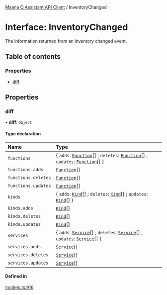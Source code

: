 [Maana Q Assistant API Client](../README.md) / InventoryChanged

# Interface: InventoryChanged

The information returned from an inventory changed event.

## Table of contents

### Properties

- [diff](InventoryChanged.md#diff)

## Properties

### diff

• **diff**: `Object`

#### Type declaration

| Name | Type |
| :------ | :------ |
| `functions` | { `adds`: [`Function`](Function.md)[] ; `deletes`: [`Function`](Function.md)[] ; `updates`: [`Function`](Function.md)[]  } |
| `functions.adds` | [`Function`](Function.md)[] |
| `functions.deletes` | [`Function`](Function.md)[] |
| `functions.updates` | [`Function`](Function.md)[] |
| `kinds` | { `adds`: [`Kind`](Kind.md)[] ; `deletes`: [`Kind`](Kind.md)[] ; `updates`: [`Kind`](Kind.md)[]  } |
| `kinds.adds` | [`Kind`](Kind.md)[] |
| `kinds.deletes` | [`Kind`](Kind.md)[] |
| `kinds.updates` | [`Kind`](Kind.md)[] |
| `services` | { `adds`: [`Service`](Service.md)[] ; `deletes`: [`Service`](Service.md)[] ; `updates`: [`Service`](Service.md)[]  } |
| `services.adds` | [`Service`](Service.md)[] |
| `services.deletes` | [`Service`](Service.md)[] |
| `services.updates` | [`Service`](Service.md)[] |

#### Defined in

[models.ts:916](https://github.com/maana-io/q-assistant-client/blob/develop/src/models.ts#L916)
